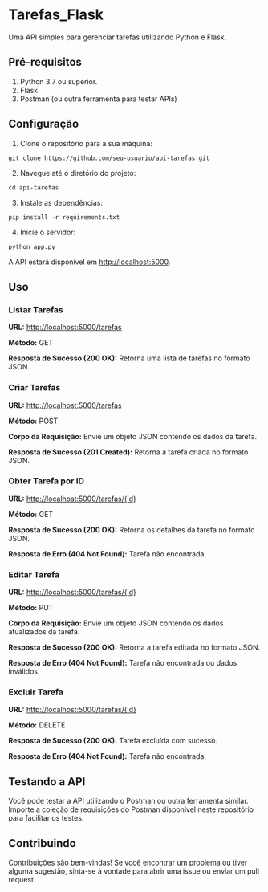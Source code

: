 # Tarefas_Flask
<p>Uma API simples para gerenciar tarefas utilizando Python e Flask.</p>

<h2>Pré-requisitos</h2>
<ol>
<li>Python 3.7 ou superior.</li>
<li>Flask</li>
<li>Postman (ou outra ferramenta para testar APIs)</li>
</ol>

<h2>Configuração</h2>
<ol>
    <li>Clone o repositório para a sua máquina:</li>
</ol>
<code>git clone https://github.com/seu-usuario/api-tarefas.git</code>
<ol start="2">
    <li>Navegue até o diretório do projeto:</li>
</ol>
<code>cd api-tarefas</code>
<ol start="3">
    <li>Instale as dependências:</li>
</ol>
<code>pip install -r requirements.txt</code>
<ol start="4">
    <li>Inicie o servidor:</li>
</ol>
<code>python app.py</code>
<p>A API estará disponível em <a href="http://localhost:5000">http://localhost:5000</a>.</p>

<h2>Uso</h2>

<h3>Listar Tarefas</h3>

<p><strong>URL:</strong> <a href="http://localhost:5000/tarefas">http://localhost:5000/tarefas</a></p>
<p><strong>Método:</strong> GET</p>
<p><strong>Resposta de Sucesso (200 OK):</strong> Retorna uma lista de tarefas no formato JSON.</p>

<h3>Criar Tarefas</h3>

<p><strong>URL:</strong> <a href="http://localhost:5000/tarefas">http://localhost:5000/tarefas</a></p>
<p><strong>Método:</strong> POST</p>
<p><strong>Corpo da Requisição:</strong> Envie um objeto JSON contendo os dados da tarefa.</p>
<p><strong>Resposta de Sucesso (201 Created):</strong> Retorna a tarefa criada no formato JSON.</p>

<h3>Obter Tarefa por ID</h3>

<p><strong>URL:</strong> <a href="http://localhost:5000/tarefas/{id}">http://localhost:5000/tarefas/{id}</a></p>
<p><strong>Método:</strong> GET</p>
<p><strong>Resposta de Sucesso (200 OK):</strong> Retorna os detalhes da tarefa no formato JSON.</p>
<p><strong>Resposta de Erro (404 Not Found):</strong> Tarefa não encontrada.</p>

<h3>Editar Tarefa</h3>

<p><strong>URL:</strong> <a href="http://localhost:5000/tarefas/{id}">http://localhost:5000/tarefas/{id}</a></p>
<p><strong>Método:</strong> PUT</p>
<p><strong>Corpo da Requisição:</strong> Envie um objeto JSON contendo os dados atualizados da tarefa.</p>
<p><strong>Resposta de Sucesso (200 OK):</strong> Retorna a tarefa editada no formato JSON.</p>
<p><strong>Resposta de Erro (404 Not Found):</strong> Tarefa não encontrada ou dados inválidos.</p>

<h3>Excluir Tarefa</h3>

<p><strong>URL:</strong> <a href="http://localhost:5000/tarefas/{id}">http://localhost:5000/tarefas/{id}</a></p>
<p><strong>Método:</strong> DELETE</p>
<p><strong>Resposta de Sucesso (200 OK):</strong> Tarefa excluída com sucesso.</p>
<p><strong>Resposta de Erro (404 Not Found):</strong> Tarefa não encontrada.</p>

<h2>Testando a API</h2>

<p>Você pode testar a API utilizando o Postman ou outra ferramenta similar. Importe a coleção de requisições do Postman disponível neste repositório para facilitar os testes.</p>

<h2>Contribuindo</h2>

<p>Contribuições são bem-vindas! Se você encontrar um problema ou tiver alguma sugestão, sinta-se à vontade para abrir uma issue ou enviar um pull request.</p>

